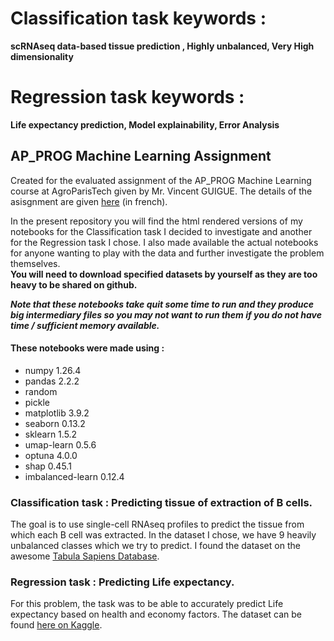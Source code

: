 # Classification task keywords : 
**scRNAseq data-based tissue prediction , Highly unbalanced, Very High dimensionality**
# Regression task keywords : 
**Life expectancy prediction, Model explainability, Error Analysis**  

## AP_PROG Machine Learning Assignment
Created for the evaluated assignment of the AP_PROG Machine Learning course at AgroParisTech given by Mr. Vincent GUIGUE. The details of the asisgnment are given [here](https://github.com/vguigue/tuto_sklearn) (in french). 

In the present repository you will find the html rendered versions of my notebooks for the Classification task I decided to investigate and another for the Regression task I chose. I also made available the actual notebooks for anyone wanting to play with the data and further investigate the problem themselves.   
**You will need to download specified datasets by yourself as they are too heavy to be shared on github.**   

_**Note that these notebooks take quit some time to run and they produce big intermediary files so you may not want to run them if you do not have time / sufficient memory available.**_

#### These notebooks were made using :
- numpy 1.26.4
- pandas 2.2.2
- random
- pickle
- matplotlib 3.9.2
- seaborn 0.13.2
- sklearn 1.5.2
- umap-learn 0.5.6
- optuna 4.0.0 
- shap 0.45.1
- imbalanced-learn 0.12.4

### Classification task : Predicting tissue of extraction of B cells.
The goal is to use single-cell RNAseq profiles to predict the tissue from which each B cell was extracted. In the dataset I chose, we have 9 heavily unbalanced classes which we try to predict. I found the dataset on the awesome [Tabula Sapiens Database](https://tabula-sapiens.sf.czbiohub.org/). 

### Regression task : Predicting Life expectancy.
For this problem, the task was to be able to accurately predict Life expectancy based on health and economy factors. The dataset can be found [here on Kaggle](https://www.kaggle.com/datasets/kumarajarshi/life-expectancy-who).
